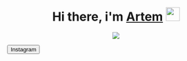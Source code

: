 <h1 align="center">Hi there, i'm <a href="https://www.instagram.com/temas.s_/?next=%2F" target="_blank">Artem</a>
  <img src="https://github.com/blackcater/blackcater/raw/main/images/Hi.gif" height="32"/></h1>

<div id="header" align="center">
  <img src="https://i.giphy.com/embed/WUlplcMpOCEmTGBtBW.gif">
</div>

<button href="" target="_blank">Instagram</button>
  
  
  
